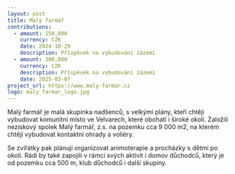 ```yaml
---
layout: post
title: Malý farmář
contributions:
  - amount: 150,000
    currency: CZK
    date: 2024-10-29
    description: Příspěvek na vybudování zázemí
  - amount: 300,000
    currency: CZK
    description: Příspěvek na vybudování zázemí
    date: 2025-03-07
project_url: https://www.maly-farmar.cz
logo: maly_farmar_logo.jpg
---
```


Malý farmář je malá skupinka nadšenců, s velkými plány, kteří chtějí vybudovat komunitní místo ve Velvarech, které obohatí i široké okolí. Založili neziskový spolek Malý farmář, z.s. na pozemku cca 9 000 m2, na kterém chtějí vybudovat kontaktní ohrady a voliéry.

Se zvířátky pak plánují organizovat animoterapie a procházky s dětmi po okolí. Rádi by také zapojili v rámci svých aktivit i domov důchodců, který je od pozemku cca 500 m, klub důchodců i další skupiny.
